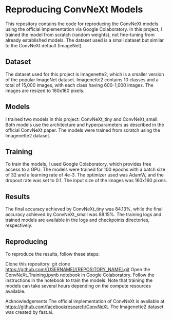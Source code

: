 # Reproducing ConvNeXt Models
This repository contains the code for reproducing the ConvNeXt models using the official implementation via Google Colaboratory. In this project, I trained the model from scratch (random weights), not fine-tuning from already established models. The dataset used is a small dataset but similar to the ConvNeXt default (ImageNet).

## Dataset
The dataset used for this project is Imagenette2, which is a smaller version of the popular ImageNet dataset. Imagenette2 contains 10 classes and a total of 15,000 images, with each class having 600-1,000 images. The images are resized to 160x160 pixels.

## Models
I trained two models in this project: ConvNeXt_tiny and ConvNeXt_small. Both models use the architecture and hyperparameters as described in the official ConvNeXt paper. The models were trained from scratch using the Imagenette2 dataset.

## Training
To train the models, I used Google Colaboratory, which provides free access to a GPU. The models were trained for 100 epochs with a batch size of 32 and a learning rate of 4e-3. The optimizer used was AdamW, and the dropout rate was set to 0.1. The input size of the images was 160x160 pixels.

## Results
The final accuracy achieved by ConvNeXt_tiny was 84.13%, while the final accuracy achieved by ConvNeXt_small was 88.15%. The training logs and trained models are available in the logs and checkpoints directories, respectively.

## Reproducing
To reproduce the results, follow these steps:

Clone this repository: git clone https://github.com/[USERNAME]/[REPOSITORY_NAME].git
Open the ConvNeXt_Training.ipynb notebook in Google Colaboratory.
Follow the instructions in the notebook to train the models.
Note that training the models can take several hours depending on the compute resources available.

Acknowledgements
The official implementation of ConvNeXt is available at https://github.com/facebookresearch/ConvNeXt. The Imagenette2 dataset was created by fast.ai.
